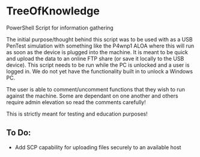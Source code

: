 # TreeOfKnowledge

PowerShell Script for information gathering


The initial purpose/thought behind this script was to be used with as a USB PenTest simulation with something like the P4wnp1 ALOA where this will run as soon as the device is plugged into the machine. It is meant to be quick and upload the data to an online FTP share (or save it locally to the USB device). This script needs to be run while the PC is unlocked and a user is logged in. We do not yet have the functionality built in to unlock a Windows PC. 


The user is able to comment/uncomment functions that they wish to run against the machine. Some are dependant on one another and others require admin elevation so read the comments carefully!


This is strictly meant for testing and education purposes!


## To Do:
- Add SCP capability for uploading files securely to an available host
